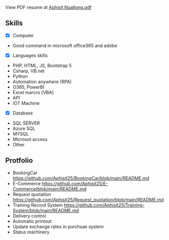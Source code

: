 <!--Hello/Good Morning. I am glad to be here for this interview.
Let me introduce myself.
-->
<!--
# My name is Aphisit Nuallong.

I was born on Wednesday 10th of April 1996. I am 24 years old.
I have no brothers or sisters and I am single.
I graduated in Faculty of Science and Technology major Information Technology from Thonburi university with GPA 2.76

## My responsibilities include
1. Develop a program to support production work
2. Local and remote suport on desktop / laptop to the users
3. Install windows and configure
4. Configure linux server and installation server set permissins
5. Support ERP and implementation
6. Test program
7. Knowledge in one more in the programming language basic


## Portfolio
1. Deilvery control
2. CESI
3. Customer claim information
4. Update exchange rates in purchsae system
-->
<!-- 5. Request quotation https://github.com/Aphisit25/Request_quotation/blob/main/README.md
6. Status machinery
7. Automatic printout
8. Training Record System  https://github.com/Aphisit25/Training-System/blob/main/README.md
9. BookingCar  https://github.com/Aphisit25/BookingCar/blob/main/README.md
10. E-Commerce  https://github.com/Aphisit25/E-Commerce/blob/main/README.md

![image](https://github.com/Aphisit25/Resume_AphisitNuallong/blob/main/image/Aphisit-Nuallong.jpg)
-->

View PDF resume at [Aphisit Nuallong.pdf](Resume_Aphisit-Nuallong.pdf)

<!--## My responsibilities -->


## Skills
- [x] Computer
* Good command in microsoft office365 and adobe
- [x] Languages skills
* PHP, HTML, JS, Bootstrap 5
* Csharp, VB.net
* Python
* Automation anywhere (RPA)
* O365, PowerBI
* Excel marcro [VBA]
* API
* IOT Machine
- [x] Database
* SQL SERVER
* Azure SQL
* MYSQL
* Microsot access
* Other

## Protfolio
* BookingCar  https://github.com/Aphisit25/BookingCar/blob/main/README.md
* E-Commerce  https://github.com/Aphisit25/E-Commerce/blob/main/README.md
* Request quotation https://github.com/Aphisit25/Request_quotation/blob/main/README.md
* Training Record System  https://github.com/Aphisit25/Training-System/blob/main/README.md
* Deilvery control
* Automatic printout
* Update exchange rates in purchsae system
* Status machinery

